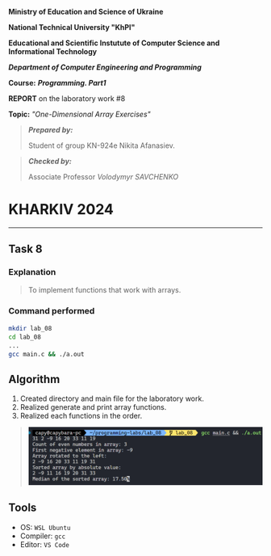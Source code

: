 **Ministry of Education and Science of Ukraine**

**National Technical University "KhPI"**

**Educational and Scientific Instutute of Computer Science and Informational Technology**

**_Department of Computer Engineering and Programming_**

**Course:** **_Programming. Part1_**

**REPORT** on the laboratory work #8

**Topic:** _"One-Dimensional Array Exercises"_

> **_Prepared by:_**
>
> Student of group KN-924e Nikita Afanasiev.

> **_Checked by:_**
>
> Associate Professor _Volodymyr SAVCHENKO_

# KHARKIV 2024

---

## Task 8

### Explanation

> To implement functions that work with arrays.

### Command performed

```bash
mkdir lab_08
cd lab_08
...
gcc main.c && ./a.out
```

## Algorithm

1. Created directory and main file for the laboratory work.
2. Realized generate and print array functions.
3. Realized each functions in the order.

> ![Code result](assets/code_result.png)

## Tools

- OS: `WSL Ubuntu`
- Compiler: `gcc`
- Editor: `VS Code`
